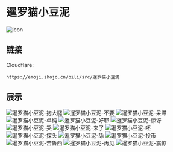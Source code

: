 # 暹罗猫小豆泥
![icon](https://emoji.shojo.cn/bili/src/暹罗猫小豆泥/icon.png)
## 链接
Cloudflare:
```
https://emoji.shojo.cn/bili/src/暹罗猫小豆泥
```
## 展示
![暹罗猫小豆泥-抱大腿](https://emoji.shojo.cn/bili/src/暹罗猫小豆泥/暹罗猫小豆泥-抱大腿.png)
![暹罗猫小豆泥-不要](https://emoji.shojo.cn/bili/src/暹罗猫小豆泥/暹罗猫小豆泥-不要.png)
![暹罗猫小豆泥-呆滞](https://emoji.shojo.cn/bili/src/暹罗猫小豆泥/暹罗猫小豆泥-呆滞.png)
![暹罗猫小豆泥-单纯](https://emoji.shojo.cn/bili/src/暹罗猫小豆泥/暹罗猫小豆泥-单纯.png)
![暹罗猫小豆泥-好耶](https://emoji.shojo.cn/bili/src/暹罗猫小豆泥/暹罗猫小豆泥-好耶.png)
![暹罗猫小豆泥-惊讶](https://emoji.shojo.cn/bili/src/暹罗猫小豆泥/暹罗猫小豆泥-惊讶.png)
![暹罗猫小豆泥-哭](https://emoji.shojo.cn/bili/src/暹罗猫小豆泥/暹罗猫小豆泥-哭.png)
![暹罗猫小豆泥-来了](https://emoji.shojo.cn/bili/src/暹罗猫小豆泥/暹罗猫小豆泥-来了.png)
![暹罗猫小豆泥-呸](https://emoji.shojo.cn/bili/src/暹罗猫小豆泥/暹罗猫小豆泥-呸.png)
![暹罗猫小豆泥-探头](https://emoji.shojo.cn/bili/src/暹罗猫小豆泥/暹罗猫小豆泥-探头.png)
![暹罗猫小豆泥-舔](https://emoji.shojo.cn/bili/src/暹罗猫小豆泥/暹罗猫小豆泥-舔.png)
![暹罗猫小豆泥-投币](https://emoji.shojo.cn/bili/src/暹罗猫小豆泥/暹罗猫小豆泥-投币.png)
![暹罗猫小豆泥-苦鲁西](https://emoji.shojo.cn/bili/src/暹罗猫小豆泥/暹罗猫小豆泥-苦鲁西.png)
![暹罗猫小豆泥-再见](https://emoji.shojo.cn/bili/src/暹罗猫小豆泥/暹罗猫小豆泥-再见.png)
![暹罗猫小豆泥-震惊](https://emoji.shojo.cn/bili/src/暹罗猫小豆泥/暹罗猫小豆泥-震惊.png)
